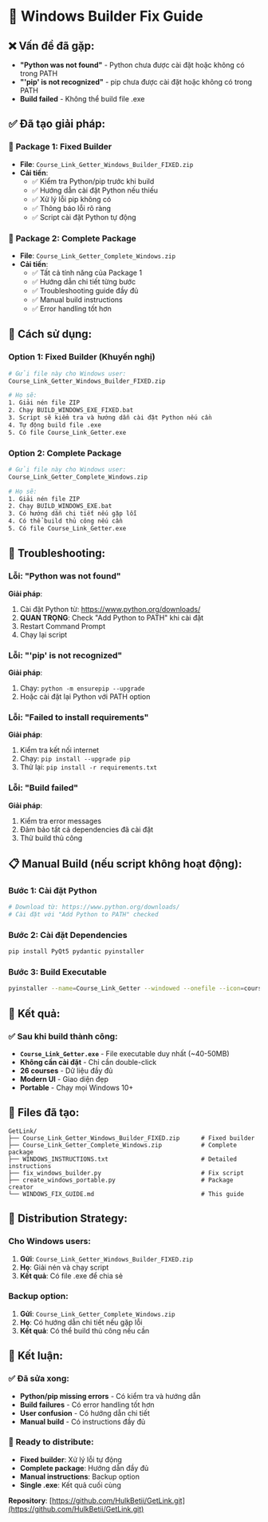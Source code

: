 # 🔧 Windows Builder Fix Guide

## ❌ **Vấn đề đã gặp:**
- **"Python was not found"** - Python chưa được cài đặt hoặc không có trong PATH
- **"'pip' is not recognized"** - pip chưa được cài đặt hoặc không có trong PATH
- **Build failed** - Không thể build file .exe

## ✅ **Đã tạo giải pháp:**

### 🔧 **Package 1: Fixed Builder**
- **File**: `Course_Link_Getter_Windows_Builder_FIXED.zip`
- **Cải tiến**:
  - ✅ Kiểm tra Python/pip trước khi build
  - ✅ Hướng dẫn cài đặt Python nếu thiếu
  - ✅ Xử lý lỗi pip không có
  - ✅ Thông báo lỗi rõ ràng
  - ✅ Script cài đặt Python tự động

### 🚀 **Package 2: Complete Package**
- **File**: `Course_Link_Getter_Complete_Windows.zip`
- **Cải tiến**:
  - ✅ Tất cả tính năng của Package 1
  - ✅ Hướng dẫn chi tiết từng bước
  - ✅ Troubleshooting guide đầy đủ
  - ✅ Manual build instructions
  - ✅ Error handling tốt hơn

## 🚀 **Cách sử dụng:**

### **Option 1: Fixed Builder (Khuyến nghị)**
```bash
# Gửi file này cho Windows user:
Course_Link_Getter_Windows_Builder_FIXED.zip

# Họ sẽ:
1. Giải nén file ZIP
2. Chạy BUILD_WINDOWS_EXE_FIXED.bat
3. Script sẽ kiểm tra và hướng dẫn cài đặt Python nếu cần
4. Tự động build file .exe
5. Có file Course_Link_Getter.exe
```

### **Option 2: Complete Package**
```bash
# Gửi file này cho Windows user:
Course_Link_Getter_Complete_Windows.zip

# Họ sẽ:
1. Giải nén file ZIP
2. Chạy BUILD_WINDOWS_EXE.bat
3. Có hướng dẫn chi tiết nếu gặp lỗi
4. Có thể build thủ công nếu cần
5. Có file Course_Link_Getter.exe
```

## 🔧 **Troubleshooting:**

### **Lỗi: "Python was not found"**
**Giải pháp**:
1. Cài đặt Python từ: https://www.python.org/downloads/
2. **QUAN TRỌNG**: Check "Add Python to PATH" khi cài đặt
3. Restart Command Prompt
4. Chạy lại script

### **Lỗi: "'pip' is not recognized"**
**Giải pháp**:
1. Chạy: `python -m ensurepip --upgrade`
2. Hoặc cài đặt lại Python với PATH option

### **Lỗi: "Failed to install requirements"**
**Giải pháp**:
1. Kiểm tra kết nối internet
2. Chạy: `pip install --upgrade pip`
3. Thử lại: `pip install -r requirements.txt`

### **Lỗi: "Build failed"**
**Giải pháp**:
1. Kiểm tra error messages
2. Đảm bảo tất cả dependencies đã cài đặt
3. Thử build thủ công

## 📋 **Manual Build (nếu script không hoạt động):**

### **Bước 1: Cài đặt Python**
```bash
# Download từ: https://www.python.org/downloads/
# Cài đặt với "Add Python to PATH" checked
```

### **Bước 2: Cài đặt Dependencies**
```bash
pip install PyQt5 pydantic pyinstaller
```

### **Bước 3: Build Executable**
```bash
pyinstaller --name=Course_Link_Getter --windowed --onefile --icon=course_link_getter/assets/icon.ico --add-data="course_link_getter/assets;courses_link_getter/assets" --add-data="course_link_getter/core;courses_link_getter/core" --add-data="course_link_getter/ui_pyqt5;courses_link_getter/ui_pyqt5" --hidden-import=PyQt5.QtCore --hidden-import=PyQt5.QtGui --hidden-import=PyQt5.QtWidgets --hidden-import=PyQt5.sip --clean course_link_getter/launch_pyqt5.py
```

## 🎯 **Kết quả:**

### ✅ **Sau khi build thành công:**
- **`Course_Link_Getter.exe`** - File executable duy nhất (~40-50MB)
- **Không cần cài đặt** - Chỉ cần double-click
- **26 courses** - Dữ liệu đầy đủ
- **Modern UI** - Giao diện đẹp
- **Portable** - Chạy mọi Windows 10+

## 📁 **Files đã tạo:**

```
GetLink/
├── Course_Link_Getter_Windows_Builder_FIXED.zip      # Fixed builder
├── Course_Link_Getter_Complete_Windows.zip           # Complete package
├── WINDOWS_INSTRUCTIONS.txt                          # Detailed instructions
├── fix_windows_builder.py                            # Fix script
├── create_windows_portable.py                        # Package creator
└── WINDOWS_FIX_GUIDE.md                              # This guide
```

## 🚀 **Distribution Strategy:**

### **Cho Windows users:**
1. **Gửi**: `Course_Link_Getter_Windows_Builder_FIXED.zip`
2. **Họ**: Giải nén và chạy script
3. **Kết quả**: Có file .exe để chia sẻ

### **Backup option:**
1. **Gửi**: `Course_Link_Getter_Complete_Windows.zip`
2. **Họ**: Có hướng dẫn chi tiết nếu gặp lỗi
3. **Kết quả**: Có thể build thủ công nếu cần

## 🎉 **Kết luận:**

### ✅ **Đã sửa xong:**
- **Python/pip missing errors** - Có kiểm tra và hướng dẫn
- **Build failures** - Có error handling tốt hơn
- **User confusion** - Có hướng dẫn chi tiết
- **Manual build** - Có instructions đầy đủ

### 🚀 **Ready to distribute:**
- **Fixed builder**: Xử lý lỗi tự động
- **Complete package**: Hướng dẫn đầy đủ
- **Manual instructions**: Backup option
- **Single .exe**: Kết quả cuối cùng

**Repository**: [https://github.com/HulkBetii/GetLink.git](https://github.com/HulkBetii/GetLink.git)
